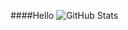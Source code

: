 ####Hello
![GitHub Stats](https://github-readme-stats.vercel.app/api?username=rafirh&theme=radical)

